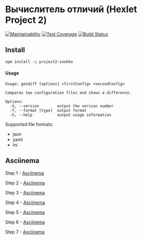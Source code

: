 # Вычислитель отличий (Hexlet Project 2)

[![Maintainability](https://api.codeclimate.com/v1/badges/a99a88d28ad37a79dbf6/maintainability)](https://codeclimate.com/github/codeclimate/codeclimate/maintainability)
[![Test Coverage](https://api.codeclimate.com/v1/badges/a99a88d28ad37a79dbf6/test_coverage)](https://codeclimate.com/github/codeclimate/codeclimate/test_coverage)
[![Build Status](https://travis-ci.org/Snokke/project-lvl2-s357.svg?branch=master)](https://travis-ci.org/Snokke/project-lvl2-s357)

## Install
```sh
npm install -g project2-snokke
```

#### Usage

```
Usage: gendiff [options] <firstConfig> <secondConfig>

Compares two configuration files and shows a difference.

Options:
  -V, --version        output the version number
  -f, --format [type]  output format
  -h, --help           output usage information
```

Supported file formats: 
* json
* yaml
* ini

## Asciinema 
Step 1 - [Asciinema](https://asciinema.org/a/GfXICQNQ08OIFZ4iDOteautys?speed=4)

Step 2 - [Asciinema](https://asciinema.org/a/xdCBX0mRrgU142HBiDqfzAos8?speed=4)

Step 3 - [Asciinema](https://asciinema.org/a/imAIf0UoPCxSovSOsjIaTwkJm?speed=4)

Step 4 - [Asciinema](https://asciinema.org/a/tdBkRa415EgZLSi2ODoXuRx3q?speed=4)

Step 5 - [Asciinema](https://asciinema.org/a/wGMDMUJGVqpTTeywxIXlpW7YM?speed=4)

Step 6 - [Asciinema](https://asciinema.org/a/BOJAFXoE62rT1XoC0fIqazVuj?speed=4)

Step 7 - [Asciinema](https://asciinema.org/a/OkpwfvZf2P4aE4kJHFyTc7pLM?speed=4)